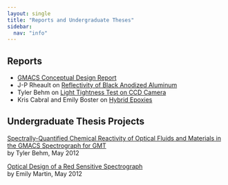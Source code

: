 ```yaml
---
layout: single
title: "Reports and Undergraduate Theses"
sidebar:
  nav: "info"
---
```

## Reports
- <a href="/publications/assets/GMACS_Conceptual_Design_Report_2011.pdf" target="_blank">GMACS Conceptual Design Report</a>
- J-P Rheault on [Reflectivity of Black Anodized Aluminum](/publications/assets/Black_Anodized_Aluminum_Rheault_2011.xlsx)
- Tyler Behm on <a href="/publications/assets/Light_Tightness_Test_Behm_2010.pdf" target="_blank">Light Tightness Test on CCD Camera</a>
- Kris Cabral and Emily Boster on <a href="/publications/assets/Epoxy_Tests_Boster_Cabral_2010.pdf" target="_blank">Hybrid Epoxies</a>

## Undergraduate Thesis Projects
[Spectrally-Quantified Chemical Reactivity of Optical Fluids and Materials in the GMACS Spectrograph for GMT](/publications/assets/GMACS_Behm_2012.pdf)  
by Tyler Behm, May 2012  

[Optical Design of a Red Sensitive Spectrograph](/publications/assets/Red-Sensitive_Spectrograph_Martin_2012.pdf)  
by Emily Martin, May 2012  